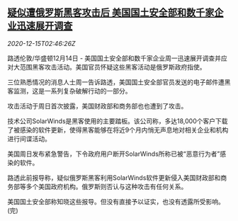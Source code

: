 <!--1608002595000-->
[疑似遭俄罗斯黑客攻击后 美国国土安全部和数千家企业迅速展开调查](https://cn.reuters.com/article/us-homeland-security-russia-hackers-1215-idCNKBS28P08U)
------

<div><i>2020-12-15T02:46:26Z</i></div><p>路透伦敦/华盛顿12月14日 - 美国国土安全部和数千家企业周一迅速展开调查并应对大范围黑客攻击活动。美国官员怀疑这些黑客活动是俄罗斯政府指使。</p><p>三位熟悉情况的消息人士周一告诉路透，美国国土安全部官员发送的电子邮件遭黑客监测，这是一系列复杂破解行动的一部分。</p><p>攻击活动于周日首次披露，美国财政部和商务部也也遭到了攻击。</p><p>技术公司SolarWinds是黑客使用的主要踏板。该公司称，多达18,000个客户下载了被感染的软件更新，使得黑客能够在将近9个月内悄无声息地对相关企业和机构进行间谍活动。</p><p>美国周日发布紧急警告，下令政府用户断开SolarWinds所称已被“恶意行为者”感染的软件。</p><p>路透此前报导称，疑似俄罗斯黑客利用SolarWinds软件更新侵入美国财政部和商务部等多个美国政府机构。俄罗斯则否认与这种攻击有任何关系。</p><p>美国国土安全部称知晓这些报导。但没有直接予以证实，也没有透露所受影响。(完)</p>
